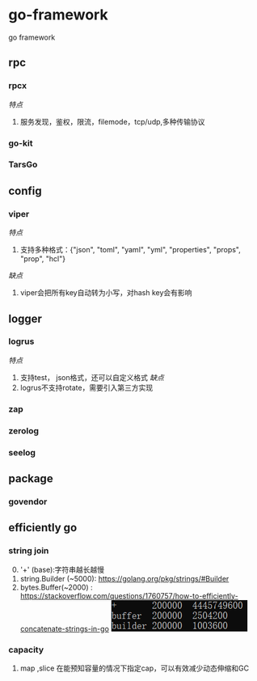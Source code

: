# go-framework
go framework

## rpc  
### rpcx  
*特点* 
1. 服务发现，鉴权，限流，filemode，tcp/udp,多种传输协议 
### go-kit  
### TarsGo  
  
## config  
### viper  
*特点*  
1. 支持多种格式：{"json", "toml", "yaml", "yml", "properties", "props", "prop", "hcl"}  

*缺点*  
1. viper会把所有key自动转为小写，对hash key会有影响  
   
## logger  
### logrus  
*特点* 
1. 支持test， json格式，还可以自定义格式
*缺点*  
1. logrus不支持rotate，需要引入第三方实现  

### zap  
### zerolog  
### seelog  
  
## package  
### govendor  
  
## efficiently go  
### string join 
0. '+' (base):字符串越长越慢 
1. string.Builder (~5000): https://golang.org/pkg/strings/#Builder 
2. bytes.Buffer(~2000) : https://stackoverflow.com/questions/1760757/how-to-efficiently-concatenate-strings-in-go 
![beachmark](https://github.com/craftsdong/go-framework/blob/master/string_join_beach.png) 

### capacity 
1. map ,slice 在能预知容量的情况下指定cap，可以有效减少动态伸缩和GC
